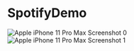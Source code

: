 # SpotifyDemo

![Apple iPhone 11 Pro Max Screenshot 0](https://user-images.githubusercontent.com/3157579/159449596-3b313829-a136-4f3a-84f9-18a64d05021f.png)
![Apple iPhone 11 Pro Max Screenshot 1](https://user-images.githubusercontent.com/3157579/159449695-823a7407-87f6-4ea8-bef3-863eb5c995c9.png)
